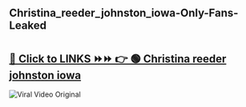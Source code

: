 
 ## Christina_reeder_johnston_iowa-Only-Fans-Leaked

# <h2><a href="https://clipsfans.com/Christina_reeder_johnston_iowa&ref=git">🔗 Click to LINKS ⏩⏩ 👉 🟢 Christina reeder johnston iowa </a></h2>

<a href="https://clipsfans.com/Christina_reeder_johnston_iowa&ref=git" rel="nofollow" data-target="animated-image.originalLink"><img src="https://i.ibb.co.com/xMMVF88/686577567.gif" alt="Viral Video Original" style="max-width: 100%; display: inline-block;" data-target="animated-image.originalImage"></a>
